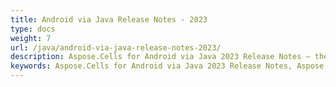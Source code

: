 ```yaml
---
title: Android via Java Release Notes - 2023
type: docs
weight: 7
url: /java/android-via-java-release-notes-2023/
description: Aspose.Cells for Android via Java 2023 Release Notes – the latest enhancements, new features, and fixes.
keywords: Aspose.Cells for Android via Java 2023 Release Notes, Aspose.Cells for Android via Java 2023 updates and fixes
---
```




